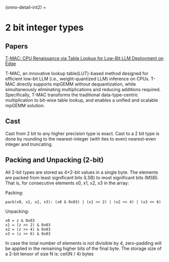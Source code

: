 <!--
Copyright (c) ONNX Project Contributors

SPDX-License-Identifier: Apache-2.0
-->
(onnx-detail-int2) = 


# 2 bit integer types

## Papers

[T-MAC: CPU Renaissance via Table Lookup for Low-Bit LLM Deployment on Edge](https://arxiv.org/abs/2407.00088)

T-MAC, an innovative lookup table(LUT)-based method designed for efficient low-bit LLM (i.e., weight-quantized LLM) inference on CPUs. T-MAC directly supports mpGEMM without dequantization, while simultaneously eliminating multiplications and reducing additions required. Specifically, T-MAC transforms the traditional data-type-centric multiplication to bit-wise table lookup, and enables a unified and scalable mpGEMM solution.

## Cast

Cast from 2 bit to any higher precision type is exact.
Cast to a 2 bit type is done by rounding to the nearest-integer (with ties to even)
nearest-even integer and truncating.


## Packing and Unpacking (2-bit)
All 2-bit types are stored as 4×2-bit values in a single byte. The elements are packed from least significant bits (LSB) to most significant bits (MSB). That is, for consecutive elements x0, x1, x2, x3 in the array:

Packing:
```
pack(x0, x1, x2, x3): (x0 & 0x03) | (x1 << 2) | (x2 << 4) | (x3 << 6)
```

Unpacking:
```
x0 = z & 0x03
x1 = (z >> 2) & 0x03
x2 = (z >> 4) & 0x03
x3 = (z >> 6) & 0x03
```
In case the total number of elements is not divisible by 4, zero-padding will be applied in the remaining higher bits of the final byte.
The storage size of a 2-bit tensor of size N is: ceil(N / 4) bytes